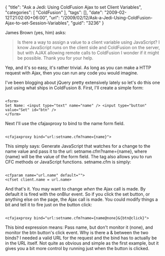 {
	"title": "Ask a Jedi: Using ColdFusion Ajax to set Client Variables",
	"categories": [
		"ColdFusion"
	],
	"tags": [],
	"date": "2009-02-12T21:02:00+06:00",
	"url": "/2009/02/12/Ask-a-Jedi-Using-ColdFusion-Ajax-to-set-Session-Variables",
	"guid": "3236"
}

James Brown (yes, him) asks:

<blockquote>
<p>
Is there a way to assign a value to a client variable using JavaScript?  I know JavaScript runs on the client side and ColdFusion on the server, but with AJAX allowing remote calls to ColdFusion I wonder if it might be possible.  Thank you
for your help.
</p>
</blockquote>

Yep, and it's so easy, it's rather trivial. As long as you can make a HTTP request with Ajax, then you can run any code you would imagine.
<!--more-->
I've been blogging about jQuery pretty extensively lately so let's do this one just using what ships in ColdFusion 8. First, I'll create a simple form:

<code>
&lt;form&gt;
Set Name: &lt;input type="text" name="name" /&gt; &lt;input type="button" value="Set" id="btn" /&gt;
&lt;/form&gt;
</code>

Next I'll use the cfajaxproxy to bind to the name form field.

<code>
&lt;cfajaxproxy bind="url:setname.cfm?name={name}"&gt;
</code>

This simply says: Generate JavaScript that watches for a change to the name value and pass it to the url: setname.cfm?name={name}, where {name} will be the value of the form field. The tag also allows you to run CFC methods or JavaScript functions. setname.cfm is simply:

<code>
&lt;cfparam name="url.name" default=""&gt;
&lt;cfset client.name = url.name&gt;
</code>

And that's it. You may want to change <i>when</i> the Ajax call is made. By default it is fired with the onBlur event. So if you click the set button, or anything else on the page, the Ajax call is made. You could modify things a bit and tell it to fire just on the button click:

<code>
&lt;cfajaxproxy bind="url:setname.cfm?name={name@none}&{btn@click}"&gt;
</code>

This bind expression means: Pass name, but don't monitor it (none), and monitor the btn button's click event. Why is there a & between the two binds? I needed a valid URL for the request and the bind has to actually be in the URL itself. Not quite as obvious and simple as the first example, but it gives you a bit more control by running just when the button is clicked.